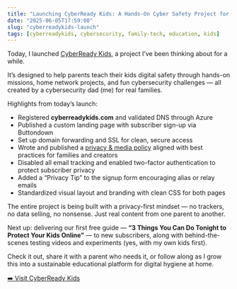 ```yaml
---
title: "Launching CyberReady Kids: A Hands-On Cyber Safety Project for Families"
date: "2025-06-05T17:59:00"
slug: "cyberreadykids-launch"
tags: [cyberreadykids, cybersecurity, family-tech, education, kids]
---
```


<p>Today, I launched <a href="https://www.cyberreadykids.com" target="_blank">CyberReady Kids</a>, a project I’ve been thinking about for a while.</p>

<p>It’s designed to help parents teach their kids digital safety through hands-on missions, home network projects, and fun cybersecurity challenges — all created by a cybersecurity dad (me) for real families.</p>

<p>Highlights from today’s launch:</p>
<ul>
  <li>Registered <strong>cyberreadykids.com</strong> and validated DNS through Azure</li>
  <li>Published a custom landing page with subscriber sign-up via Buttondown</li>
  <li>Set up domain forwarding and SSL for clean, secure access</li>
  <li>Wrote and published a <a href="https://www.cyberreadykids.com/privacy.html" target="_blank">privacy & media policy</a> aligned with best practices for families and creators</li>
  <li>Disabled all email tracking and enabled two-factor authentication to protect subscriber privacy</li>
  <li>Added a “Privacy Tip” to the signup form encouraging alias or relay emails</li>
  <li>Standardized visual layout and branding with clean CSS for both pages</li>
</ul>

<p>The entire project is being built with a privacy-first mindset — no trackers, no data selling, no nonsense. Just real content from one parent to another.</p>

<p>Next up: delivering our first free guide — <strong>“3 Things You Can Do Tonight to Protect Your Kids Online”</strong> — to new subscribers, along with behind-the-scenes testing videos and experiments (yes, with my own kids first).</p>

<p>Check it out, share it with a parent who needs it, or follow along as I grow this into a sustainable educational platform for digital hygiene at home.</p>

<p><a href="https://www.cyberreadykids.com" target="_blank">➡️ Visit CyberReady Kids</a></p>

